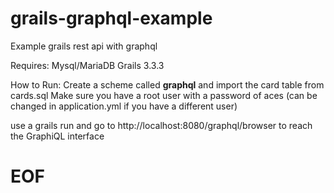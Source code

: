 # grails-graphql-example
Example grails rest api with graphql

Requires: 
Mysql/MariaDB
Grails 3.3.3

How to Run:
Create a scheme called **graphql** and import the card table from cards.sql
Make sure you have a root user with a password of aces (can be changed in application.yml if you have a different user)

use a grails run and go to http://localhost:8080/graphql/browser to reach the GraphiQL interface
# EOF